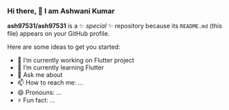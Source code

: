### Hi there, 👋 I am Ashwani Kumar

**ash97531/ash97531** is a ✨ _special_ ✨ repository because its `README.md` (this file) appears on your GitHub profile.

Here are some ideas to get you started:

- 🔭 I’m currently working on Flutter project
- 🌱 I’m currently learning Flutter
- 💬 Ask me about 
- 📫 How to reach me: ...
- 😄 Pronouns: ...
- ⚡ Fun fact: ...
